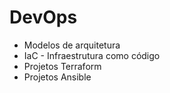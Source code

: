 # DevOps
- Modelos de arquitetura
- IaC - Infraestrutura como código
- Projetos Terraform
- Projetos Ansible
